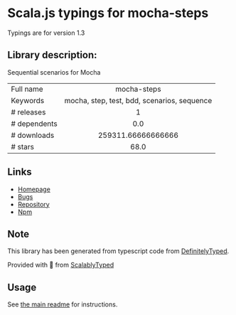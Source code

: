 
# Scala.js typings for mocha-steps

Typings are for version 1.3

## Library description:
Sequential scenarios for Mocha

|                    |                 |
| ------------------ | :-------------: |
| Full name          | mocha-steps |
| Keywords           | mocha, step, test, bdd, scenarios, sequence |
| # releases         | 1 |
| # dependents       | 0.0 |
| # downloads        | 259311.66666666666 |
| # stars            | 68.0 |

## Links
- [Homepage](https://github.com/rprieto/mocha-steps#readme)
- [Bugs](https://github.com/rprieto/mocha-steps/issues)
- [Repository](https://github.com/rprieto/mocha-steps)
- [Npm](https://www.npmjs.com/package/mocha-steps)
    


## Note
This library has been generated from typescript code from [DefinitelyTyped](https://definitelytyped.org).

Provided with :purple_heart: from [ScalablyTyped](https://github.com/oyvindberg/ScalablyTyped)

## Usage
See [the main readme](../../readme.md) for instructions.



